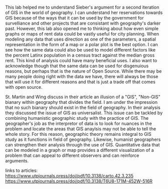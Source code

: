 This lab helped me to understand Sieber's argument for a second iteration of GIS in the world of geography. 
I can understand her reservations towards GIS because of the ways that it can be used by the government for survelliance 
and other projects that are consistant with geography's darker past. However, this lab also opened me to thinking about how 
even simple graphs or maps of rent data could be vastly useful for city planning. When modeling any data that uses direction
as one of the parameters, a spatial representation in the form of a map or a polar plot is the best option. I can see how 
the same data could also be used to model different factors like the percent Latinx population in a census tract against the 
median gross rent. This kind of analysis could have many beneficial uses. I also want to acknowledge though that the same data
can be used for disgenuious reasons, but perhaps that is the nature of Open Source. While there may be many people doing right 
with the data we have, there will always be those that will use it for different reasons and that is just a trade off that 
comes with open source. 

St. Martin and Wing discuss in their article an illusion of a "GIS", "Non-GIS" bianary within geography that divides the field.
I am under the impression that no such bianary should exist in the field of geography. In their analysis they discussed the 
issue of GIS as universalist. This issue can be tackled by combining humanistic geographic study with the practice of GIS. 
The geographer's job as the interpretor of data is to look for nuances in the problem and locate the areas that GIS anaylsis
may not be able to tell the whole story. For this reason, geographic theory remains integral to GIS study as it functions in 
field of geography. Likewise, humanist geographers can strengthen their analysis through the use of GIS. Quantitative data
that can be modeled in a graph or map provides a different visualization of a problem that can appeal to different 
observers and can reinforce arguments. 

links to articles: 
https://www.utpjournals.press/doi/pdf/10.3138/carto.42.3.235
https://www.utpjournals.press/doi/pdf/10.3138/T6U8-171M-452W-516R
